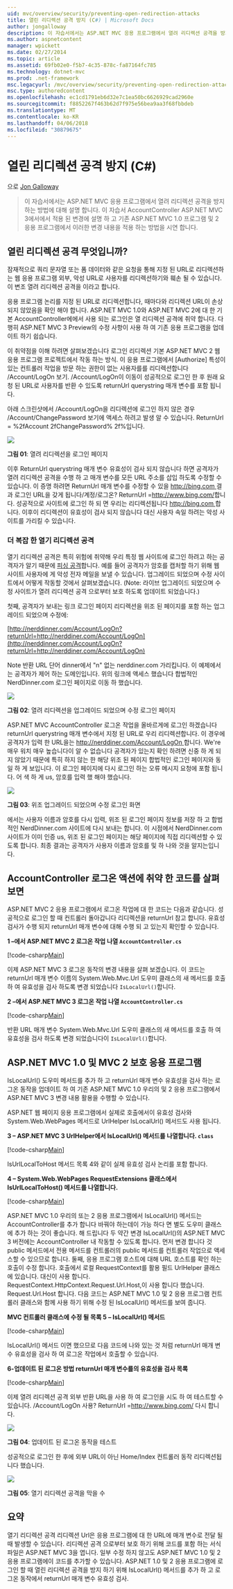```yaml
---
uid: mvc/overview/security/preventing-open-redirection-attacks
title: 열린 리디렉션 공격 방지 (C#) | Microsoft Docs
author: jongalloway
description: 이 자습서에서는 ASP.NET MVC 응용 프로그램에서 열려 리디렉션 공격을 방지 하는 방법에 대해 설명 합니다. 이 자습서에는 적용 된 변경 사항에 설명...
ms.author: aspnetcontent
manager: wpickett
ms.date: 02/27/2014
ms.topic: article
ms.assetid: 69fb02e0-f5b7-4c35-878c-fa87164fc785
ms.technology: dotnet-mvc
ms.prod: .net-framework
msc.legacyurl: /mvc/overview/security/preventing-open-redirection-attacks
msc.type: authoredcontent
ms.openlocfilehash: ec1cd1791eb6d32e7c1ea50bc6626929cad2960e
ms.sourcegitcommit: f8852267f463b62d7f975e56bea9aa3f68fbbdeb
ms.translationtype: MT
ms.contentlocale: ko-KR
ms.lasthandoff: 04/06/2018
ms.locfileid: "30879675"
---
```

<a name="preventing-open-redirection-attacks-c"></a>열린 리디렉션 공격 방지 (C#)
====================
으로 [Jon Galloway](https://github.com/jongalloway)

> 이 자습서에서는 ASP.NET MVC 응용 프로그램에서 열려 리디렉션 공격을 방지 하는 방법에 대해 설명 합니다. 이 자습서 AccountController ASP.NET MVC 3에서에서 적용 된 변경에 설명 하 고 기존 ASP.NET MVC 1.0 프로그램 및 2 응용 프로그램에서 이러한 변경 내용을 적용 하는 방법을 시연 합니다.


## <a name="what-is-an-open-redirection-attack"></a>열린 리디렉션 공격 무엇입니까?

잠재적으로 쿼리 문자열 또는 폼 데이터와 같은 요청을 통해 지정 된 URL로 리디렉션하는 웹 응용 프로그램 외부, 악성 URL로 사용자를 리디렉션하기와 훼손 될 수 있습니다. 이 변조 열려 리디렉션 공격을 이라고 합니다.

응용 프로그램 논리를 지정 된 URL로 리디렉션합니다, 때마다와 리디렉션 URL이 손상 되지 않았음을 확인 해야 합니다. ASP.NET MVC 1.0와 ASP.NET MVC 2에 대 한 기본 AccountController에에서 사용 되는 로그인은 열 리디렉션 공격에 취약 합니다. 다행히 ASP.NET MVC 3 Preview의 수정 사항이 사용 하 여 기존 응용 프로그램을 업데이트 하기 쉽습니다.

이 취약점을 이해 하려면 살펴보겠습니다 로그인 리디렉션 기본 ASP.NET MVC 2 웹 응용 프로그램 프로젝트에서 작동 하는 방식. 이 응용 프로그램에서 [Authorize] 특성이 있는 컨트롤러 작업을 방문 하는 권한이 없는 사용자를를 리디렉션합니다 /Account/LogOn 보기. /Account/LogOn이 이동이 성공적으로 로그인 한 후 원래 요청 된 URL로 사용자를 반환 수 있도록 returnUrl querystring 매개 변수를 포함 됩니다.

아래 스크린샷에서 /Account/LogOn을 리디렉션에 로그인 하지 않은 경우 /Account/ChangePassword 보기에 액세스 하려고 발생 알 수 있습니다. ReturnUrl = %2fAccount 2fChangePassword% 2f%입니다.

[![](preventing-open-redirection-attacks/_static/image2.png)](preventing-open-redirection-attacks/_static/image1.png)

**그림 01**: 열려 리디렉션을 로그인 페이지

이후 ReturnUrl querystring 매개 변수 유효성이 검사 되지 않습니다 하면 공격자가 열려 리디렉션 공격을 수행 하 고 매개 변수를 모든 URL 주소를 삽입 하도록 수정할 수 있습니다. 이 증명 하려면 ReturnUrl 매개 변수를 수정할 수 있을 [ http://bing.com ](http://bing.com)결과 로그인 URL을 갖게 됩니다/계정/로그온? ReturnUrl =<http://www.bing.com/>합니다. 성공적으로 사이트에 로그인 하 되 면 우리는 리디렉션됩니다 [ http://bing.com ](http://bing.com)합니다. 이후이 리디렉션이 유효성이 검사 되지 않습니다 대신 사용자 속일 하려는 악성 사이트를 가리킬 수 있습니다.

### <a name="a-more-complex-open-redirection-attack"></a>더 복잡 한 열기 리디렉션 공격

열기 리디렉션 공격은 특히 위험에 취약해 우리 특정 웹 사이트에 로그인 하려고 하는 공격자가 알기 때문에 [피싱 공격](https://www.microsoft.com/protect/fraud/phishing/symptoms.aspx)합니다. 예를 들어 공격자가 암호를 캡처할 하기 위해 웹 사이트 사용자에 게 악성 전자 메일을 보낼 수 있습니다. 업그레이드 되었으며 수정 사이트에서 어떻게 작동할 것에서 살펴보겠습니다. (Note: 라이브 업그레이드 되었으며 수정 사이트가 열려 리디렉션 공격 으로부터 보호 하도록 업데이트 되었습니다.)

첫째, 공격자가 보내는 링크 로그인 페이지 리디렉션을 위조 된 페이지를 포함 하는 업그레이드 되었으며 수정에:

[http://nerddinner.com/Account/LogOn?returnUrl=http://nerddiner.com/Account/LogOn](http://nerddinner.com/Account/LogOn?returnUrl=http://nerddiner.com/Account/LogOn)

Note 반환 URL 단어 dinner에서 "n" 없는 nerddiner.com 가리킵니다. 이 예제에서는 공격자가 제어 하는 도메인입니다. 위의 링크에 액세스 했습니다 합법적인 NerdDinner.com 로그인 페이지로 이동 하 했습니다.

[![](preventing-open-redirection-attacks/_static/image4.png)](preventing-open-redirection-attacks/_static/image3.png)

**그림 02**: 열려 리디렉션을 업그레이드 되었으며 수정 로그인 페이지

ASP.NET MVC AccountController 로그온 작업을 올바르게에 로그인 하겠습니다 returnUrl querystring 매개 변수에서 지정 된 URL로 우리 리디렉션합니다. 이 경우에 공격자가 입력 한 URL을는 [ http://nerddiner.com/Account/LogOn ](http://nerddiner.com/Account/LogOn)합니다. We're 매우 워치 매우 높습니다이 알 수 없습니다 공격자가 있는지 확인 하려면 신중 하 게 되지 않았기 때문에 특히 하지 않는 한 해당 위조 된 페이지 합법적인 로그인 페이지와 동일 하 게 보입니다. 이 로그인 페이지에 다시 로그인 하는 오류 메시지 요청에 포함 됩니다. 어 색 하 게 us, 암호를 입력 했 해야 했습니다.

[![](preventing-open-redirection-attacks/_static/image6.png)](preventing-open-redirection-attacks/_static/image5.png)

**그림 03**: 위조 업그레이드 되었으며 수정 로그인 화면

에서는 사용자 이름과 암호를 다시 입력, 위조 된 로그인 페이지 정보를 저장 하 고 합법적인 NerdDinner.com 사이트에 다시 보내는 합니다. 이 시점에서 NerdDinner.com 사이트가 이미 인증 us, 위조 된 로그인 페이지는 해당 페이지에 직접 리디렉션할 수 있도록 합니다. 최종 결과는 공격자가 사용자 이름과 암호를 및 하 나와 것을 알지는입니다.

## <a name="looking-at-the-vulnerable-code-in-the-accountcontroller-logon-action"></a>AccountController 로그온 액션에 취약 한 코드를 살펴보면

ASP.NET MVC 2 응용 프로그램에서 로그온 작업에 대 한 코드는 다음과 같습니다. 성공적으로 로그인 할 때 컨트롤러 돌아갑니다 리디렉션을 returnUrl 참고 합니다. 유효성 검사가 수행 되지 returnUrl 매개 변수에 대해 수행 되 고 있는지 확인할 수 있습니다.

**1 –에서 ASP.NET MVC 2 로그온 작업 나열 `AccountController.cs`**

[!code-csharp[Main](preventing-open-redirection-attacks/samples/sample1.cs)]

이제 ASP.NET MVC 3 로그온 동작의 변경 내용을 살펴 보겠습니다. 이 코드는 returnUrl 매개 변수 이름의 System.Web.Mvc.Url 도우미 클래스의 새 메서드를 호출 하 여 유효성을 검사 하도록 변경 되었습니다 `IsLocalUrl()`합니다.

**2 –에서 ASP.NET MVC 3 로그온 작업 나열 `AccountController.cs`**

[!code-csharp[Main](preventing-open-redirection-attacks/samples/sample2.cs)]

반환 URL 매개 변수 System.Web.Mvc.Url 도우미 클래스의 새 메서드를 호출 하 여 유효성을 검사 하도록 변경 되었습니다이 `IsLocalUrl()`합니다.

## <a name="protecting-your-aspnet-mvc-10-and-mvc-2-applications"></a>ASP.NET MVC 1.0 및 MVC 2 보호 응용 프로그램

IsLocalUrl() 도우미 메서드를 추가 하 고 returnUrl 매개 변수 유효성을 검사 하는 로그온 동작을 업데이트 하 여 기존 ASP.NET MVC 1.0 우리의 및 2 응용 프로그램에서 ASP.NET MVC 3 변경 내용 활용을 수행할 수 있습니다.

ASP.NET 웹 페이지 응용 프로그램에서 실제로 호출에서이 유효성 검사와 System.Web.WebPages 메서드로 UrlHelper IsLocalUrl() 메서드도 사용 됩니다.

**3 – ASP.NET MVC 3 UrlHelper에서 IsLocalUrl() 메서드를 나열합니다. `class`**

[!code-csharp[Main](preventing-open-redirection-attacks/samples/sample3.cs)]

IsUrlLocalToHost 메서드 목록 4와 같이 실제 유효성 검사 논리를 포함 합니다.

**4 – System.Web.WebPages RequestExtensions 클래스에서 IsUrlLocalToHost() 메서드를 나열합니다.**

[!code-csharp[Main](preventing-open-redirection-attacks/samples/sample4.cs)]

ASP.NET MVC 1.0 우리의 또는 2 응용 프로그램에서 IsLocalUrl() 메서드는 AccountController를 추가 합니다 바꿔야 하는데이 가능 하다 면 별도 도우미 클래스에 추가 하는 것이 좋습니다. 해 드립니다 두 약간 변경 IsLocalUrl()의 ASP.NET MVC 3 버전에는 AccountController 내 작동할 수 있도록 합니다. 먼저 변경 합니다 것 public 메서드에서 전용 메서드를 컨트롤러의 public 메서드를 컨트롤러 작업으로 액세스할 수 있으므로 합니다. 둘째, 응용 프로그램 호스트에 대해 URL 호스트를 확인 하는 호출이 수정 합니다. 호출에서 로컬 RequestContext를 활용 필드 UrlHelper 클래스에 있습니다. 대신이 사용 합니다. RequestContext.HttpContext.Request.Url.Host,이 사용 합니다 했습니다. Request.Url.Host 합니다. 다음 코드는 ASP.NET MVC 1.0 및 2 응용 프로그램 컨트롤러 클래스와 함께 사용 하기 위해 수정 된 IsLocalUrl() 메서드를 보여 줍니다.

**MVC 컨트롤러 클래스에 수정 될 목록 5 – IsLocalUrl() 메서드**

[!code-csharp[Main](preventing-open-redirection-attacks/samples/sample5.cs)]

IsLocalUrl() 메서드 이면 했으므로 다음 코드에 나와 있는 것 처럼 returnUrl 매개 변수 유효성을 검사 하 여 로그온 작업에서 호출할 수 있습니다.

**6-업데이트 된 로그온 방법 returnUrl 매개 변수를의 유효성을 검사 목록**

[!code-csharp[Main](preventing-open-redirection-attacks/samples/sample6.cs)]

이제 열려 리디렉션 공격 외부 반환 URL을 사용 하 여 로그인을 시도 하 여 테스트할 수 있습니다. /Account/LogOn 사용? ReturnUrl =<http://www.bing.com/> 다시 합니다.

[![](preventing-open-redirection-attacks/_static/image8.png)](preventing-open-redirection-attacks/_static/image7.png)

**그림 04**: 업데이트 된 로그온 동작을 테스트

성공적으로 로그인 한 후에 외부 URL이 아닌 Home/Index 컨트롤러 동작 리디렉션됩니다 했습니다.

[![](preventing-open-redirection-attacks/_static/image10.png)](preventing-open-redirection-attacks/_static/image9.png)

**그림 05**: 열기 리디렉션 공격을 막을 수

## <a name="summary"></a>요약

열기 리디렉션 공격 리디렉션 Url은 응용 프로그램에 대 한 URL에 매개 변수로 전달 될 때 발생할 수 있습니다. 리디렉션 공격 으로부터 보호 하기 위해 코드를 포함 하는 서식 파일은 ASP.NET MVC 3을 엽니다. 일부 수정 하지 않고도 ASP.NET MVC 1.0 및 2 응용 프로그램에이 코드를 추가할 수 있습니다. ASP.NET 1.0 및 2 응용 프로그램에 로그인 할 때 열린 리디렉션 공격을 방지 하기 위해 IsLocalUrl() 메서드를 추가 하 고 로그온 동작에서 returnUrl 매개 변수 유효성 검사.
